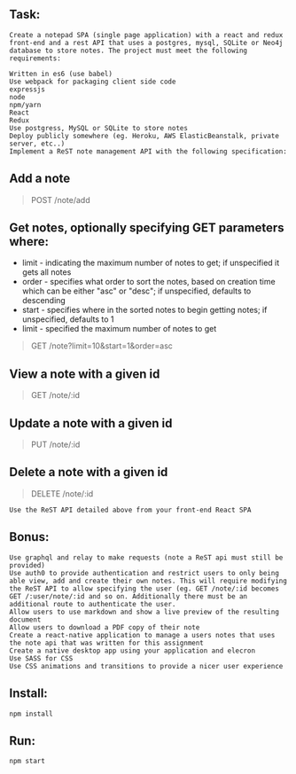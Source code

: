 
## Task:
    Create a notepad SPA (single page application) with a react and redux front-end and a rest API that uses a postgres, mysql, SQLite or Neo4j database to store notes. The project must meet the following requirements:

    Written in es6 (use babel)
    Use webpack for packaging client side code
    expressjs
    node
    npm/yarn
    React
    Redux
    Use postgress, MySQL or SQLite to store notes
    Deploy publicly somewhere (eg. Heroku, AWS ElasticBeanstalk, private server, etc..)
    Implement a ReST note management API with the following specification:

## Add a note
> POST /note/add

## Get notes, optionally specifying GET parameters where:
- limit - indicating the maximum number of notes to get; if unspecified it gets all notes
- order - specifies what order to sort the notes, based on creation time which can be either "asc" or "desc"; if unspecified, defaults to descending
- start - specifies where in the sorted notes to begin getting notes; if unspecified, defaults to 1
- limit - specified the maximum number of notes to get
> GET /note?limit=10&start=1&order=asc

## View a note with a given id
> GET /note/:id

## Update a note with a given id
> PUT /note/:id

## Delete a note with a given id
> DELETE /note/:id

    Use the ReST API detailed above from your front-end React SPA

## Bonus:

    Use graphql and relay to make requests (note a ReST api must still be provided)
    Use auth0 to provide authentication and restrict users to only being able view, add and create their own notes. This will require modifying the ReST API to allow specifying the user (eg. GET /note/:id becomes GET /:user/note/:id and so on. Additionally there must be an additional route to authenticate the user.
    Allow users to use markdown and show a live preview of the resulting document
    Allow users to download a PDF copy of their note
    Create a react-native application to manage a users notes that uses the note api that was written for this assignment
    Create a native desktop app using your application and elecron
    Use SASS for CSS
    Use CSS animations and transitions to provide a nicer user experience

## Install:

    npm install
    
## Run:

    npm start
